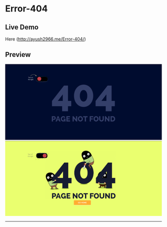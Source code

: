 # Error-404
## Live Demo
Here (<a src="http://ayush2966.me/Error-404/">http://ayush2966.me/Error-404/</a>)
## Preview 
<img src ="a1.png">
<br>
<img src="a2.png">
<hr>
<p align="center">

  </p>
  
